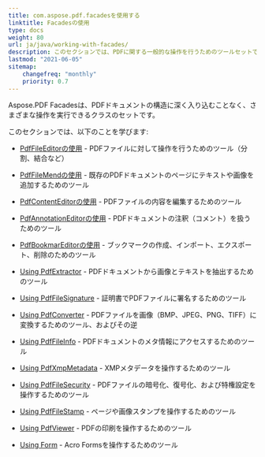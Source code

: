 ```yaml
---
title: com.aspose.pdf.facadesを使用する
linktitle: Facadesの使用
type: docs
weight: 80
url: ja/java/working-with-facades/
description: このセクションでは、PDFに関する一般的な操作を行うためのツールセットであるcom.aspose.pdf.facadesの使い方を説明します。
lastmod: "2021-06-05"
sitemap:
    changefreq: "monthly"
    priority: 0.7
---
```


Aspose.PDF Facadesは、PDFドキュメントの構造に深く入り込むことなく、さまざまな操作を実行できるクラスのセットです。

このセクションでは、以下のことを学びます:

- [PdfFileEditorの使用](/pdf/java/pdffileeditor-class/) - PDFファイルに対して操作を行うためのツール（分割、結合など）
- [PdfFileMendの使用](/pdf/java/pdffilemend-class/) - 既存のPDFドキュメントのページにテキストや画像を追加するためのツール
- [PdfContentEditorの使用](/pdf/java/pdfcontenteditor-class/) - PDFファイルの内容を編集するためのツール
- [PdfAnnotationEditorの使用](/pdf/java/pdfannotationeditor-class/) - PDFドキュメントの注釈（コメント）を扱うためのツール

- [PdfBookmarEditorの使用](/pdf/java/working-with-bookmarks-facades/) - ブックマークの作成、インポート、エクスポート、削除のためのツール
- [Using PdfExtractor](/pdf/java/pdfextractor-class/) - PDFドキュメントから画像とテキストを抽出するためのツール
- [Using PdfFileSignature](/pdf/java/pdffilesignature-class/) - 証明書でPDFファイルに署名するためのツール
- [Using PdfConverter](/pdf/java/pdfconverter-class/) - PDFファイルを画像（BMP、JPEG、PNG、TIFF）に変換するためのツール、およびその逆
- [Using PdfFileInfo](/pdf/java/pdffileinfo-class/) - PDFドキュメントのメタ情報にアクセスするためのツール
- [Using PdfXmpMetadata](/pdf/java/pdfxmpmetadata-class/) - XMPメタデータを操作するためのツール
- [Using PdfFileSecurity](/pdf/java/pdffilesecurity-class/) - PDFファイルの暗号化、復号化、および特権設定を操作するためのツール
- [Using PdfFileStamp](/pdf/java/pdffilestamp-class/) - ページや画像スタンプを操作するためのツール
- [Using PdfViewer](/pdf/java/pdfviewer-class/) - PDFの印刷を操作するためのツール
- [Using Form](/pdf/java/form-class/) - Acro Formsを操作するためのツール